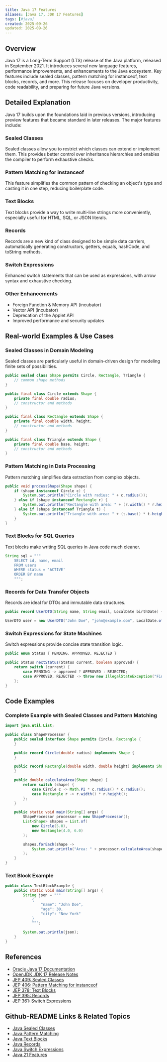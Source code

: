 ```yaml
---
title: Java 17 Features
aliases: [Java 17, JDK 17 Features]
tags: [#java]
created: 2025-09-26
updated: 2025-09-26
---
```


## Overview

Java 17 is a Long-Term Support (LTS) release of the Java platform, released in September 2021. It introduces several new language features, performance improvements, and enhancements to the Java ecosystem. Key features include sealed classes, pattern matching for instanceof, text blocks, records, and more. This release focuses on developer productivity, code readability, and preparing for future Java versions.

## Detailed Explanation

Java 17 builds upon the foundations laid in previous versions, introducing preview features that became standard in later releases. The major features include:

### Sealed Classes
Sealed classes allow you to restrict which classes can extend or implement them. This provides better control over inheritance hierarchies and enables the compiler to perform exhaustive checks.

### Pattern Matching for instanceof
This feature simplifies the common pattern of checking an object's type and casting it in one step, reducing boilerplate code.

### Text Blocks
Text blocks provide a way to write multi-line strings more conveniently, especially useful for HTML, SQL, or JSON literals.

### Records
Records are a new kind of class designed to be simple data carriers, automatically generating constructors, getters, equals, hashCode, and toString methods.

### Switch Expressions
Enhanced switch statements that can be used as expressions, with arrow syntax and exhaustive checking.

### Other Enhancements
- Foreign Function & Memory API (incubator)
- Vector API (incubator)
- Deprecation of the Applet API
- Improved performance and security updates

## Real-world Examples & Use Cases

### Sealed Classes in Domain Modeling
Sealed classes are particularly useful in domain-driven design for modeling finite sets of possibilities.

```java
public sealed class Shape permits Circle, Rectangle, Triangle {
    // common shape methods
}

public final class Circle extends Shape {
    private final double radius;
    // constructor and methods
}

public final class Rectangle extends Shape {
    private final double width, height;
    // constructor and methods
}

public final class Triangle extends Shape {
    private final double base, height;
    // constructor and methods
}
```

### Pattern Matching in Data Processing
Pattern matching simplifies data extraction from complex objects.

```java
public void processShape(Shape shape) {
    if (shape instanceof Circle c) {
        System.out.println("Circle with radius: " + c.radius());
    } else if (shape instanceof Rectangle r) {
        System.out.println("Rectangle with area: " + (r.width() * r.height()));
    } else if (shape instanceof Triangle t) {
        System.out.println("Triangle with area: " + (t.base() * t.height() / 2));
    }
}
```

### Text Blocks for SQL Queries
Text blocks make writing SQL queries in Java code much cleaner.

```java
String sql = """
    SELECT id, name, email
    FROM users
    WHERE status = 'ACTIVE'
    ORDER BY name
    """;
```

### Records for Data Transfer Objects
Records are ideal for DTOs and immutable data structures.

```java
public record UserDTO(String name, String email, LocalDate birthDate) {}

UserDTO user = new UserDTO("John Doe", "john@example.com", LocalDate.of(1990, 1, 1));
```

### Switch Expressions for State Machines
Switch expressions provide concise state transition logic.

```java
public enum Status { PENDING, APPROVED, REJECTED }

public Status nextStatus(Status current, boolean approved) {
    return switch (current) {
        case PENDING -> approved ? APPROVED : REJECTED;
        case APPROVED, REJECTED -> throw new IllegalStateException("Final state");
    };
}
```

## Code Examples

### Complete Example with Sealed Classes and Pattern Matching

```java
import java.util.List;

public class ShapeProcessor {
    public sealed interface Shape permits Circle, Rectangle {
    }

    public record Circle(double radius) implements Shape {
    }

    public record Rectangle(double width, double height) implements Shape {
    }

    public double calculateArea(Shape shape) {
        return switch (shape) {
            case Circle c -> Math.PI * c.radius() * c.radius();
            case Rectangle r -> r.width() * r.height();
        };
    }

    public static void main(String[] args) {
        ShapeProcessor processor = new ShapeProcessor();
        List<Shape> shapes = List.of(
            new Circle(5.0),
            new Rectangle(4.0, 6.0)
        );

        shapes.forEach(shape -> 
            System.out.println("Area: " + processor.calculateArea(shape))
        );
    }
}
```

### Text Block Example

```java
public class TextBlockExample {
    public static void main(String[] args) {
        String json = """
            {
                "name": "John Doe",
                "age": 30,
                "city": "New York"
            }
            """;
        
        System.out.println(json);
    }
}
```

## References

- [Oracle Java 17 Documentation](https://docs.oracle.com/en/java/javase/17/)
- [OpenJDK JDK 17 Release Notes](https://openjdk.org/projects/jdk/17/)
- [JEP 409: Sealed Classes](https://openjdk.org/jeps/409)
- [JEP 406: Pattern Matching for instanceof](https://openjdk.org/jeps/406)
- [JEP 378: Text Blocks](https://openjdk.org/jeps/378)
- [JEP 395: Records](https://openjdk.org/jeps/395)
- [JEP 361: Switch Expressions](https://openjdk.org/jeps/361)

## Github-README Links & Related Topics

- [Java Sealed Classes](java-sealed-classes/)
- [Java Pattern Matching](java-pattern-matching/)
- [Java Text Blocks](java-text-blocks/)
- [Java Records](java-records/)
- [Java Switch Expressions](java-switch-expressions/)
- [Java 21 Features](java-21-features/)